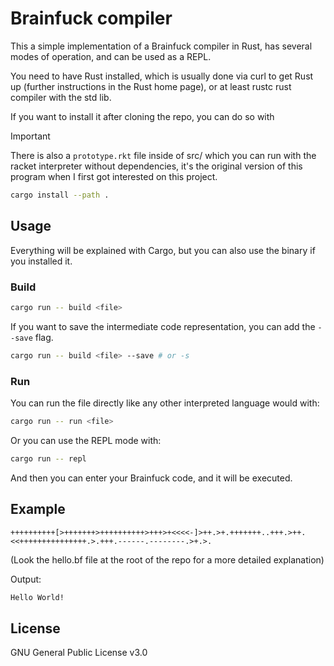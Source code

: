 # Brainfuck compiler

This a simple implementation of a Brainfuck compiler in Rust, has several modes of operation, and can be used as a REPL.

You need to have Rust installed, which is usually done via curl to get Rust up (further instructions in the Rust home page), or at least rustc rust compiler with the std lib.

If you want to install it after cloning the repo, you can do so with

> [!IMPORTANT]
> There is also a `prototype.rkt` file inside of src/ which you can run with the racket interpreter without dependencies, it's the original version of this program when I first got interested on this project.
>

```bash
cargo install --path .
```

## Usage

Everything will be explained with Cargo, but you can also use the binary if you installed it.

### Build

```bash
cargo run -- build <file>
```

If you want to save the intermediate code representation, you can add the `--save` flag.

```bash
cargo run -- build <file> --save # or -s
```

### Run

You can run the file directly like any other interpreted language would with:

```bash
cargo run -- run <file>
```

Or you can use the REPL mode with:

```bash
cargo run -- repl
```

And then you can enter your Brainfuck code, and it will be executed.

## Example

```brainfuck
++++++++++[>+++++++>++++++++++>+++>+<<<<-]>++.>+.+++++++..+++.>++.<<+++++++++++++++.>.+++.------.--------.>+.>.
```

(Look the hello.bf file at the root of the repo for a more detailed explanation)

Output:

```txt
Hello World!
```

## License

GNU General Public License v3.0
